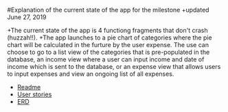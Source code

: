 #Explanation of the current state of the app for the milestone
+updated June 27, 2019

+The current state of the app is 4 functiong fragments that don't crash (huzzah!!).
+The app launches to a pie chart of categories where the pie chart will be calculated in the furture by the user expense. The use can choose to go to a list view of the categories that is pre-populated in the database, an income view where a user can input income and date of income which is sent to the database, or an expense view that allows users to input expenses and view an ongoing list of all expenses.


+ [Readme](https://treypage.github.io/budget-backwards/)
+ [User stories](user-stories.md)
+ [ERD](ERD.md)
